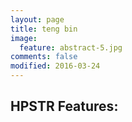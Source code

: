```yaml
---
layout: page
title: teng bin
image:
  feature: abstract-5.jpg
comments: false
modified: 2016-03-24
---
```


 
## HPSTR Features:
